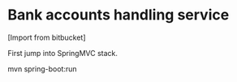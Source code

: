 # Bank accounts handling service
[Import from bitbucket]

First jump into SpringMVC stack. 

mvn spring-boot:run

